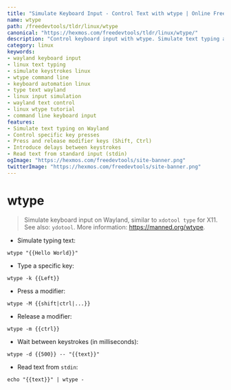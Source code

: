 ```yaml
---
title: "Simulate Keyboard Input - Control Text with wtype | Online Free DevTools by Hexmos"
name: wtype
path: /freedevtools/tldr/linux/wtype
canonical: "https://hexmos.com/freedevtools/tldr/linux/wtype/"
description: "Control keyboard input with wtype. Simulate text typing and key presses on Wayland, a powerful alternative to xdotool. Free online tool, no registration required."
category: linux
keywords:
- wayland keyboard input
- linux text typing
- simulate keystrokes linux
- wtype command line
- keyboard automation linux
- type text wayland
- linux input simulation
- wayland text control
- linux wtype tutorial
- command line keyboard input
features:
- Simulate text typing on Wayland
- Control specific key presses
- Press and release modifier keys (Shift, Ctrl)
- Introduce delays between keystrokes
- Read text from standard input (stdin)
ogImage: "https://hexmos.com/freedevtools/site-banner.png"
twitterImage: "https://hexmos.com/freedevtools/site-banner.png"
---
```


# wtype

> Simulate keyboard input on Wayland, similar to `xdotool type` for X11.
> See also: `ydotool`.
> More information: <https://manned.org/wtype>.

- Simulate typing text:

`wtype "{{Hello World}}"`

- Type a specific key:

`wtype -k {{Left}}`

- Press a modifier:

`wtype -M {{shift|ctrl|...}}`

- Release a modifier:

`wtype -m {{ctrl}}`

- Wait between keystrokes (in milliseconds):

`wtype -d {{500}} -- "{{text}}"`

- Read text from `stdin`:

`echo "{{text}}" | wtype -`
